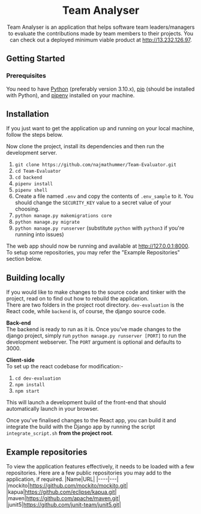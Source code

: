 <div align="center">
<h1>Team Analyser</h1>
Team Analyser is an application that helps software team leaders/managers to evaluate the contributions made by team members to their projects. You can check out a deployed minimum viable product at <a href="http://13.232.126.97">http://13.232.126.97</a>.
</div>

## Getting Started
### **Prerequisites**
You need to have [Python](https://www.python.org/downloads/) (preferably version 3.10.x), [pip](https://pip.pypa.io/en/stable/installation/) (should be installed with Python), and [pipenv](https://pypi.org/project/pipenv/) installed on your machine. 

## Installation
If you just want to get the application up and running on your local machine, follow the steps below.

Now clone the project, install its dependencies and then run the development server.

1. `git clone https://github.com/najmathummer/Team-Evaluator.git`
2. `cd Team-Evaluator`
3. `cd backend`
4. `pipenv install`
5. `pipenv shell`
6. Create a file named `.env` and copy the contents of `.env_sample` to it. You should change the `SECURITY_KEY` value to a secret value of your choosing.
7. `python manage.py makemigrations core`
8. `python manage.py migrate`
9. `python manage.py runserver` (substitute `python` with `python3` if you're running into issues)

The web app should now be running and available at http://127.0.0.1:8000. To setup some repositories, you may refer the "Example Repositories" section below.

## Building locally
If you would like to make changes to the source code and tinker with the project, read on to find out how to rebuild the application.<br>
There are two folders in the project root directory. `dev-evaluation` is the React code, while `backend` is, of course, the django source code.

**Back-end**<br>
The backend is ready to run as it is. Once you've made changes to the django project, simply run `python manage.py runserver [PORT]` to run the development webserver. The `PORT` argument is optional and defaults to 3000.

**Client-side**<br>
To set up the react codebase for modification:-
1. `cd dev-evaluation`
2. `npm install`
3. `npm start`

This will launch a development build of the front-end that should automatically launch in your browser.

Once you've finalised changes to the React app, you can build it and integrate the build with the Django app by running the script `integrate_script.sh` **from the project root**.

## Example repositories
To view the application features effectively, it needs to be loaded with a few repositories. Here are a few public repositories you may add to the application, if required.
|Name|URL|
|----|---|
|mockito|https://github.com/mockito/mockito.git|
|kapua|https://github.com/eclipse/kapua.git|
|maven|https://github.com/apache/maven.git|
|junit5|https://github.com/junit-team/junit5.git|